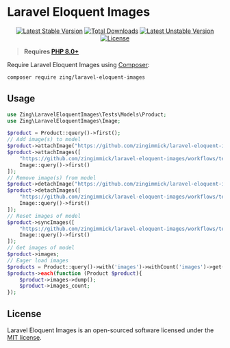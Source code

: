 # Laravel Eloquent Images
<p align="center">
<a href="https://packagist.org/packages/zing/laravel-eloquent-images"><img src="https://poser.pugx.org/zing/laravel-eloquent-images/v/stable.svg" alt="Latest Stable Version"></a>
<a href="https://packagist.org/packages/zing/laravel-eloquent-images"><img src="https://poser.pugx.org/zing/laravel-eloquent-images/downloads" alt="Total Downloads"></a>
<a href="https://packagist.org/packages/zing/laravel-eloquent-images"><img src="https://poser.pugx.org/zing/laravel-eloquent-images/v/unstable.svg" alt="Latest Unstable Version"></a>
<a href="https://packagist.org/packages/zing/laravel-eloquent-images"><img src="https://poser.pugx.org/zing/laravel-eloquent-images/license" alt="License"></a>
</p>

> **Requires [PHP 8.0+](https://php.net/releases/)**

Require Laravel Eloquent Images using [Composer](https://getcomposer.org):

```bash
composer require zing/laravel-eloquent-images
```
## Usage

```php
use Zing\LaravelEloquentImages\Tests\Models\Product;
use Zing\LaravelEloquentImages\Image;

$product = Product::query()->first();
// Add image(s) to model
$product->attachImage("https://github.com/zingimmick/laravel-eloquent-images/workflows/tests/badge.svg");
$product->attachImages([
    "https://github.com/zingimmick/laravel-eloquent-images/workflows/tests/badge.svg",
    Image::query()->first()
]);
// Remove image(s) from model
$product->detachImage("https://github.com/zingimmick/laravel-eloquent-images/workflows/tests/badge.svg");
$product->detachImages([
    "https://github.com/zingimmick/laravel-eloquent-images/workflows/tests/badge.svg",
    Image::query()->first()
]);
// Reset images of model
$product->syncImages([
    "https://github.com/zingimmick/laravel-eloquent-images/workflows/tests/badge.svg",
    Image::query()->first()
]);
// Get images of model
$product->images;
// Eager load images
$products = Product::query()->with('images')->withCount('images')->get();
$products->each(function (Product $product){
    $product->images->dump();
    $product->images_count;
});
```

## License

Laravel Eloquent Images is an open-sourced software licensed under the [MIT license](LICENSE).
